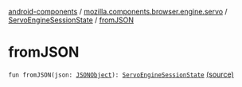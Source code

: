 [android-components](../../index.md) / [mozilla.components.browser.engine.servo](../index.md) / [ServoEngineSessionState](index.md) / [fromJSON](./from-j-s-o-n.md)

# fromJSON

`fun fromJSON(json: `[`JSONObject`](https://developer.android.com/reference/org/json/JSONObject.html)`): `[`ServoEngineSessionState`](index.md) [(source)](https://github.com/mozilla-mobile/android-components/blob/master/components/browser/engine-servo/src/main/java/mozilla/components/browser/engine/servo/ServoEngineSessionState.kt#L17)